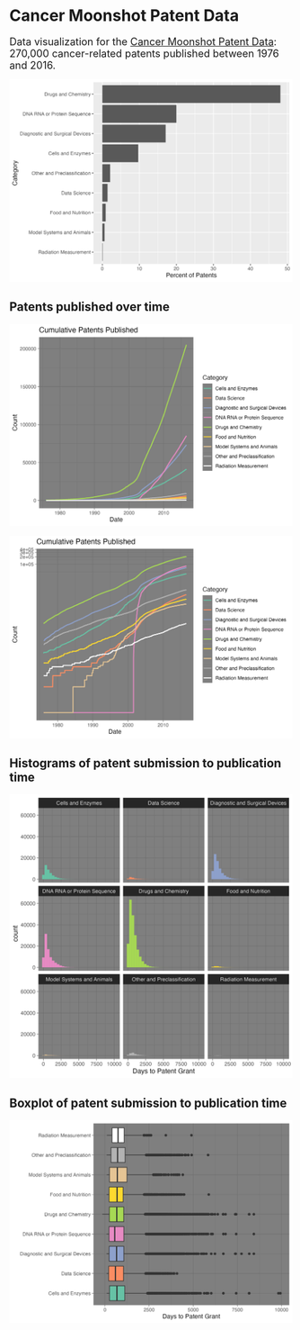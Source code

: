 # Cancer Moonshot Patent Data

<font size="4"> Data visualization for the [Cancer Moonshot Patent Data](https://www.uspto.gov/ip-policy/economic-research/research-datasets/cancer-moonshot-patent-data): 270,000 cancer-related patents published between 1976 and 2016. </font>

![](https://raw.githubusercontent.com/jhavsmith/cancer_patents/main/figures/patent_fraction_barplot.png)

## Patents published over time

![](https://raw.githubusercontent.com/jhavsmith/cancer_patents/main/figures/patent_timeseries_raw.png)

![](https://raw.githubusercontent.com/jhavsmith/cancer_patents/main/figures/patent_timeseries_log.png)

## Histograms of patent submission to publication time

![](https://raw.githubusercontent.com/jhavsmith/cancer_patents/main/figures/histogram_time_to_patent_approval.png)

## Boxplot of patent submission to publication time

![](https://raw.githubusercontent.com/jhavsmith/cancer_patents/main/figures/boxplot_time_to_patent_approval.png)
